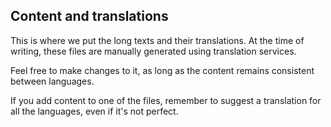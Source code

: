 ## Content and translations

This is where we put the long texts and their translations. At the time of writing, these files are manually generated using translation services.

Feel free to make changes to it, as long as the content remains consistent between languages.

If you add content to one of the files, remember to suggest a translation for all the languages, even if it's not perfect.
